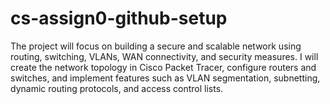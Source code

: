 # cs-assign0-github-setup
The project will focus on building a secure and scalable network using routing, switching, VLANs, WAN connectivity, and security measures. I will create the network topology in Cisco Packet Tracer, configure routers and switches, and implement features such as VLAN segmentation, subnetting, dynamic routing protocols, and access control lists.
